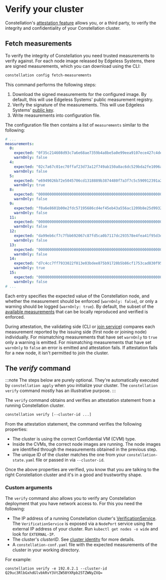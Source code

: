 # Verify your cluster

Constellation's [attestation feature](../architecture/security/attestation.md) allows you, or a third party, to verify the integrity and confidentiality of your Constellation cluster.

## Fetch measurements

To verify the integrity of Constellation you need trusted measurements to verify against. For each node image released by Edgeless Systems, there are signed measurements, which you can download using the CLI:

```bash
constellation config fetch-measurements
```

This command performs the following steps:

1. Download the signed measurements for the configured image. By default, this will use Edgeless Systems' public measurement registry.
2. Verify the signature of the measurements. This will use Edgeless Systems' [public key](https://edgeless.systems/es.pub).
3. Write measurements into configuration file.

The configuration file then contains a list of `measurements` similar to the following:

```yaml
# ...
measurements:
  0:
    expected: "0f35c214608d93c7a6e68ae7359b4a8be5a0e99eea9107ece427c4dea4e439cf"
    warnOnly: false
  4:
    expected: "02c7a67c01ec70ffaf23d73a12f749ab150a8ac6dc529bda2fe1096a98bf42ea"
    warnOnly: false
  5:
    expected: "e6949026b72e5045706cd1318889b3874480f7a3f7c5c590912391a2d15e6975"
    warnOnly: true
  8:
    expected: "0000000000000000000000000000000000000000000000000000000000000000"
    warnOnly: false
  9:
    expected: "f0a6e8601b00e2fdc57195686cd4ef45eb43a556ac1209b8e25d993213d68384"
    warnOnly: false
  11:
    expected: "0000000000000000000000000000000000000000000000000000000000000000"
    warnOnly: false
  12:
    expected: "da99eb6cf7c7fbb692067c87fd5ca0b7117dc293578e4fea41f95d3d3d6af5e2"
    warnOnly: false
  13:
    expected: "0000000000000000000000000000000000000000000000000000000000000000"
    warnOnly: false
  14:
    expected: "d7c4cc7ff7933022f013e03bdee875b91720b5b86cf1753cad830f95e791926f"
    warnOnly: true
  15:
    expected: "0000000000000000000000000000000000000000000000000000000000000000"
    warnOnly: false
# ...
```

Each entry specifies the expected value of the Constellation node, and whether the measurement should be enforced (`warnOnly: false`), or only a warning should be logged (`warnOnly: true`).
By default, the subset of the [available measurements](../architecture/security/attestation.md#runtime-measurements) that can be locally reproduced and verified is enforced.

During attestation, the validating side (CLI or [join service](../architecture/components/microservices.md#joinservice)) compares each measurement reported by the issuing side (first node or joining node) individually.
For mismatching measurements that have set `warnOnly` to `true` only a warning is emitted.
For mismatching measurements that have set `warnOnly` to `false` an error is emitted and attestation fails.
If attestation fails for a new node, it isn't permitted to join the cluster.

## The _verify_ command

:::note
The steps below are purely optional. They're automatically executed by `constellation apply` when you initialize your cluster. The `constellation verify` command mostly has an illustrative purpose.
:::

The `verify` command obtains and verifies an attestation statement from a running Constellation cluster.

```bash
constellation verify [--cluster-id ...]
```

From the attestation statement, the command verifies the following properties:

- The cluster is using the correct Confidential VM (CVM) type.
- Inside the CVMs, the correct node images are running. The node images are identified through the measurements obtained in the previous step.
- The unique ID of the cluster matches the one from your `constellation-state.yaml` file or passed in via `--cluster-id`.

Once the above properties are verified, you know that you are talking to the right Constellation cluster and it's in a good and trustworthy shape.

### Custom arguments

The `verify` command also allows you to verify any Constellation deployment that you have network access to. For this you need the following:

- The IP address of a running Constellation cluster's [VerificationService](../architecture/components/microservices.md#verificationservice). The `VerificationService` is exposed via a `NodePort` service using the external IP address of your cluster. Run `kubectl get nodes -o wide` and look for `EXTERNAL-IP`.
- The cluster's _clusterID_. See [cluster identity](../architecture/security/keys.md#cluster-identity) for more details.
- A `constellation-conf.yaml` file with the expected measurements of the cluster in your working directory.

For example:

```shell-session
constellation verify -e 192.0.2.1 --cluster-id Q29uc3RlbGxhdGlvbkRvY3VtZW50YXRpb25TZWNyZXQ=
```
